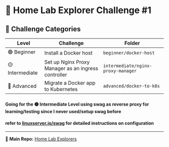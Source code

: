# 🧪 Home Lab Explorer Challenge #1

## 🧩 Challenge Categories

| Level | Challenge | Folder |
|-------|-----------|--------|
| 🟢 Beginner | Install a Docker host | `beginner/docker-host` |
| 🟡 Intermediate | Set up Nginx Proxy Manager as an ingress controller | `intermediate/nginx-proxy-manager` |
| 🔵 Advanced | Migrate a Docker app to Kubernetes | `advanced/docker-to-k8s` |

###

#### Going for the 🟡 Intermediate Level using swag as reverse proxy for learning/testing since I never used/setup swag before

#### refer to [linuxserver.io/swag](<https://docs.linuxserver.io/images/docker-swag/>) for detailed instructions on configuration

---

🔗 **Main Repo:** [Home Lab Explorers](../README.md)
